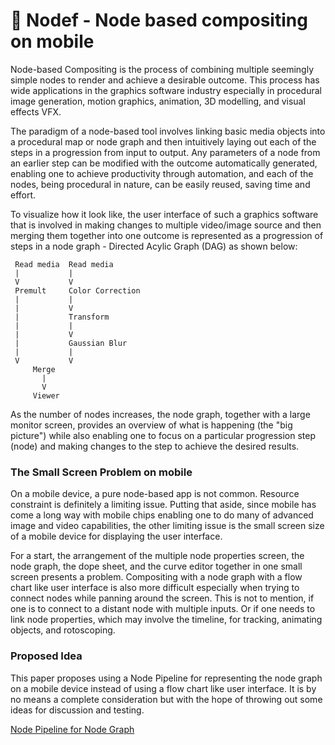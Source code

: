 # :construction: Nodef - Node based compositing on mobile 

Node-based Compositing is the process of combining multiple seemingly simple nodes to render and achieve a desirable outcome. This process has wide applications in the graphics software industry especially in procedural image generation, motion graphics, animation, 3D modelling, and visual effects VFX.

The paradigm of a node-based tool involves linking basic media objects into a procedural map or node graph and then intuitively laying out each of the steps in a progression from input to output. Any parameters of a node from an earlier step can be modified with the outcome automatically generated, enabling one to achieve productivity through automation, and each of the nodes, being procedural in nature, can be easily reused, saving time and effort.

To visualize how it look like, the user interface of such a graphics software that is involved in making changes to multiple video/image source and then merging them together into one outcome is represented as a progression of steps in a node graph - Directed Acylic Graph (DAG) as shown below:
  
     Read media  Read media
     |           |     
     V           V     
     Premult     Color Correction
     |           |
     |           V
     |           Transform
     |           |
     |           V
     |           Gaussian Blur
     |           |
     V           V
         Merge
           |
           V
         Viewer

As the number of nodes increases, the node graph, together with a large monitor screen, provides an overview of what is happening (the "big picture") while also enabling one to focus on a particular progression step (node) and making changes to the step to achieve the desired results.
 
### The Small Screen Problem on mobile
 
On a mobile device, a pure node-based app is not common. Resource constraint is definitely a limiting issue. Putting that aside, since mobile has come a long way with mobile chips enabling one to do many of advanced image and video capabilities, the other limiting issue is the small screen size of a mobile device for displaying the user interface.
 
For a start, the arrangement of the multiple node properties screen, the node graph, the dope sheet, and the curve editor together in one small screen presents a problem. Compositing with a node graph with a flow chart like user interface is also more difficult especially when trying to connect nodes while panning around the screen. This is not to mention, if one is to connect to a distant node with multiple inputs. Or if one needs to link node properties, which may involve the timeline, for tracking, animating objects, and rotoscoping.
 
### Proposed Idea
 
This paper proposes using a Node Pipeline for representing the node graph on a mobile device instead of using a flow chart like user interface. It is by no means a complete consideration but with the hope of throwing out some ideas for discussion and testing.

[Node Pipeline for Node Graph](NodePipeline.md)
